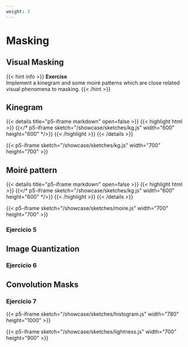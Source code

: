 ```yaml
---
weight: 3
---
```

# __Masking__

## __Visual Masking__
{{< hint info >}}
**Exercise**  
Implement a kinegram and some moiré patterns which are close related visual phenomena to masking.
{{< /hint >}}

## Kinegram
{{< details title="p5-iframe markdown" open=false >}}
{{< highlight html >}}
{{</* p5-iframe sketch="/showcase/sketches/kg.js" width="600" height="600" */>}}
{{< /highlight >}}
{{< /details >}}

{{< p5-iframe sketch="/showcase/sketches/kg.js" width="700" height="700" >}}


## Moiré pattern

{{< details title="p5-iframe markdown" open=false >}}
{{< highlight html >}}
{{</* p5-iframe sketch="/showcase/sketches/kg.js" width="600" height="600" */>}}
{{< /highlight >}}
{{< /details >}}

{{< p5-iframe sketch="/showcase/sketches/moire.js" width="700" height="700" >}}
### Ejercicio 5 

## __Image Quantization__

### Ejercicio 6 

## __Convolution Masks__

### Ejercicio 7

{{< p5-iframe sketch="/showcase/sketches/histogram.js" width="780" height="1000" >}}

{{< p5-iframe sketch="/showcase/sketches/lightness.js" width="700" height="900" >}}

